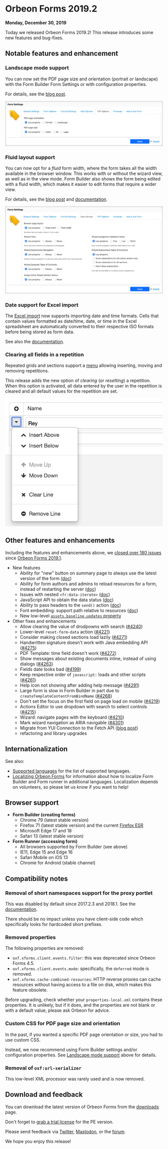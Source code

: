 # Orbeon Forms 2019.2

__Monday, December 30, 2019__

Today we released Orbeon Forms 2019.2! This release introduces some new features and bug-fixes.  

## Notable features and enhancement

### Landscape mode support

You can now set the PDF page size and orientation (portrait or landscape) with the Form Builder Form Settings or with configuration properties.

For details, see the [blog post](https://blog.orbeon.com/2019/11/new-layout-choices-for-pdf-and-browser.html).

![New PDF Options](../form-builder/images/form-settings-pdf-options.png)

### Fluid layout support

You can now opt for a *fluid* form width, where the form takes all the width available in the browser window. This works with or without the wizard view, as well as in the view mode. Form Builder also shows the form being edited with a fluid width, which makes it easier to edit forms that require a wider view.

For details, see the [blog post](https://blog.orbeon.com/2019/11/new-layout-choices-for-pdf-and-browser.html) and [documentation](https://doc.orbeon.com/form-builder/form-settings).

![Browser page layout in view Options](../form-builder/images/form-settings-view-options.png)

### Date support for Excel import 

The [Excel import](/form-runner/advanced/excel.md) now supports importing date and time formats. Cells that contain values formatted as date/time, date, or time in the Excel spreadsheet are automatically converted to their respective ISO formats before being stored as form data.

See also the [documentation](https://doc.orbeon.com/form-runner/advanced/excel#handling-dates-and-times). 

### Clearing all fields in a repetition

Repeated grids and sections support a [menu](https://doc.orbeon.com/form-runner/component/grid#menu) allowing inserting, moving and removing repetitions.

This release adds the new option of *clearing* (or *resetting*) a repetition. When this option is activated, all data entered by the user in the repetition is cleared and all default values for the repetition are set.

![Grid menu with the new "Clear Line" option](../form-runner/component/images/xbl-grid-menu.png)

## Other features and enhancements

Including the features and enhancements above, we [closed over 180 issues](https://github.com/orbeon/orbeon-forms/issues?page=7&q=is%3Aissue+is%3Aclosed+project%3Aorbeon%2Forbeon-forms%2F11) since [Orbeon Forms 2019.1](orbeon-forms-2019.1.md).

- New features
    - Ability for "new" button on summary page to always use the latest version of the form ([doc](https://doc.orbeon.com/configuration/properties/form-runner/form-runner-summary-page#new-button-version-of-the-form))
    - Ability for form authors and admins to reload resources for a form, instead of restarting the server ([doc](https://doc.orbeon.com/form-runner/features/home-page#reloading-resources))
    - Issues with nested `<fr:data-iterate>` ([doc](https://doc.orbeon.com/form-builder/advanced/services-and-actions/actions-syntax#nesting-of-iterations))
    - JavaScript API to obtain the data status ([doc](https://doc.orbeon.com/form-runner/advanced/client-side-javascript-api#telling-whether-the-form-data-is-safe))
    - Ability to pass headers to the `send()` action ([doc](https://doc.orbeon.com/form-runner/advanced/buttons-and-processes/actions-form-runner/actions-form-runner-send#using-parameters))
    - Font embedding: support path relative to resources ([doc](https://doc.orbeon.com/form-builder/advanced/pdf-production/pdf-automatic))
    - New low-level [`assets.baseline.updates` property](/configuration/advanced/javascript-css-assets.md#baseline-of-xforms-assets)
- Other fixes and enhancements
    - Allow clearing the value of drodpowns with search ([\#4240](https://github.com/orbeon/orbeon-forms/issues/4240))
    - Lower-level `reset-form-data` action ([\#4221](https://github.com/orbeon/orbeon-forms/issues/4221))
    - Consider making closed sections load lazily ([\#4271](https://github.com/orbeon/orbeon-forms/issues/4271))
    - Handwritten signature doesn't work with Java embedding API ([\#4275](https://github.com/orbeon/orbeon-forms/issues/4275))
    - PDF Template: time field doesn't work ([\#4272](https://github.com/orbeon/orbeon-forms/issues/4272))
    - Show messages about existing documents inline, instead of using dialogs ([\#4263](https://github.com/orbeon/orbeon-forms/issues/4263))
    - Fields date looks bad ([\#4199](https://github.com/orbeon/orbeon-forms/issues/4199))
    - Keep respective order of `javascript:` loads and other scripts ([\#4261](https://github.com/orbeon/orbeon-forms/issues/4261))
    - Help icon not showing after adding help message ([\#4291](https://github.com/orbeon/orbeon-forms/issues/4291))
    - Large form is slow in Form Builder in part due to `createTemplateContentFromBindName` ([\#4268](https://github.com/orbeon/orbeon-forms/issues/4268))
    - Don't set the focus on the first field on page load on mobile ([\#4219](https://github.com/orbeon/orbeon-forms/issues/4219))
    - Actions Editor to use dropdown with search to select controls ([\#4215](https://github.com/orbeon/orbeon-forms/issues/4215))
    - Wizard: navigate pages with the keyboard ([\#4210](https://github.com/orbeon/orbeon-forms/issues/4210))
    - Mark wizard navigation as ARIA navigable ([\#4301](https://github.com/orbeon/orbeon-forms/issues/4301))
    - Migrate from YUI Connection to the Fetch API ([blog post](https://blog.orbeon.com/2019/12/keeping-our-code-current.html))
    - refactoring and library upgrades

## Internationalization

See also:  

*   [Supported languages](/form-runner/feature/supported-languages.md) for the list of supported languages.
*   [Localizing Orbeon Forms](/contributors/localizing-orbeon-forms.md) for information about how to localize Form Builder and Form runner in additional languages. Localization depends on volunteers, so please let us know if you want to help!

## Browser support

- **Form Builder (creating forms)**
    - Chrome 79 (latest stable version)
    - Firefox 71 (latest stable version) and the current [Firefox ESR](https://www.mozilla.org/en-US/firefox/enterprise/)
    - Microsoft Edge 17 and 18
    - Safari 13 (latest stable version)
- **Form Runner (accessing form)**
    - All browsers supported by Form Builder (see above)
    - IE11, Edge 15 and Edge 16
    - Safari Mobile on iOS 13
    - Chrome for Android (stable channel)

## Compatibility notes

### Removal of short namespaces support for the proxy portlet

This was disabled by default since 2017.2.3 and 2018.1. See the [documentation](/form-runner/link-embed/liferay-proxy-portlet.md).

There should be no impact unless you have client-side code which specifically looks for hardcoded short prefixes.

### Removed properties

The following properties are removed:

- `oxf.xforms.client.events.filter`: this was deprecated since Orbeon Forms 4.5.
- `oxf.xforms.client.events.mode`: specifically, the `deferred` mode is removed.
- `oxf.xforms.cache-combined-resources`: HTTP reverse proxies can cache resources without having access to a file on disk, which makes this feature obsolete.

Before upgrading, check whether your `properties-local.xml` contains these properties. It is unlikely, but if it does, and the properties are not blank or with a default value, please ask Orbeon for advice.

### Custom CSS for PDF page size and orientation

In the past, if you wanted a specific PDF page orientation or size, you had to use custom CSS.

Instead, we now recommend using Form Builder settings and/or configuration properties. See [Landscape mode support](#landscape-mode-support) above for details. 

### Removal of `oxf:url-serializer`

This low-level XML processor was rarely used and is now removed. 

## Download and feedback

You can download the latest version of Orbeon Forms from the [downloads](https://www.orbeon.com/download) page.  

Don't forget to [grab a trial license](https://prod.orbeon.com/prod/fr/orbeon/register/new) for the PE version.

Please send feedback via [Twitter](https://twitter.com/orbeon), [Mastodon](https://mastodon.social/@orbeon), or the [forum](https://www.orbeon.com/community).

We hope you enjoy this release!
